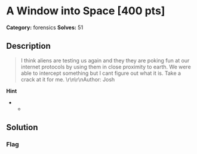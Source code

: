 # A Window into Space [400 pts]

**Category:** forensics
**Solves:** 51

## Description
>I think aliens are testing us again and they they are poking fun at our internet protocols by using them in close proximity to earth. We were able to intercept something but I cant figure out what it is. Take a crack at it for me. \r\n\r\nAuthor: Josh

**Hint**
* -

## Solution

### Flag

